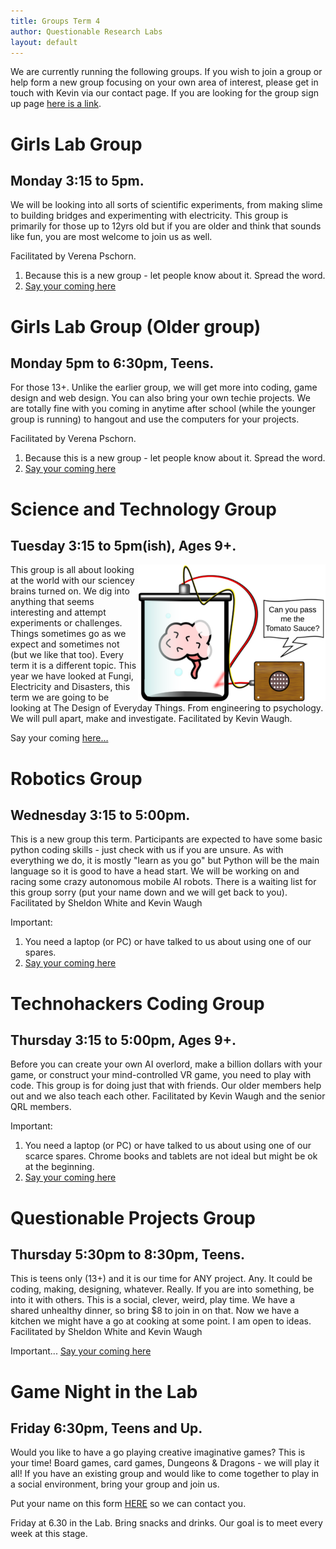```yaml
---
title: Groups Term 4
author: Questionable Research Labs
layout: default
---
```

[IntrestForm]: https://forms.gle/RZJiJjx73eRLPPRv5

We are currently running the following groups. If you wish to join a group or help form a new group focusing on your own area of interest, please get in touch with
Kevin via our contact page. If you are looking for the group sign up page [here is a link][IntrestForm].

# Girls Lab Group

## Monday 3:15 to 5pm.
We will be looking into all sorts of scientific experiments, from making slime to building bridges and experimenting with electricity. This group is primarily for those up to 12yrs old but if you are older and think that sounds like fun, you are most welcome to join us as well. 

Facilitated by Verena Pschorn.

1. Because this is a new group - let people know about it. Spread the word.
2.  [Say your coming here][IntrestForm]

<!-- [Find out more and registration here…](/groups/geek-girls-group) -->

# Girls Lab Group (Older group)

## Monday 5pm to 6:30pm, Teens.
For those 13+.  Unlike the earlier group, we will get more into coding, game design and web design. You can also bring your own techie projects. We are totally fine with you coming in anytime after school (while the younger group is running) to hangout and use the computers for your projects. 

Facilitated by Verena Pschorn.

1. Because this is a new group - let people know about it. Spread the word.
2.  [Say your coming here][IntrestForm]


# Science and Technology Group

## Tuesday 3:15 to 5pm(ish), Ages 9+.

<img src="/info-page-assets/groups/experment_o.png" style="float: right">

This group is all about looking at the world with our sciencey brains turned on. We dig into anything that seems interesting and attempt experiments or challenges. Things sometimes go as we expect and sometimes not (but we like that too). Every term it is a different topic. This year we have looked at Fungi, Electricity and Disasters, this term we are going to be looking at The Design of Everyday Things. From engineering to psychology. We will pull apart, make and investigate. Facilitated by Kevin Waugh. 

Say your coming [here…][IntrestForm]

# Robotics Group

## Wednesday 3:15 to 5:00pm.

This is a new group this term. Participants are expected to have some basic python coding skills - just check with us if you are unsure. As with everything we do, it is mostly "learn as you go" but Python will be the main language so it is good to have a head start. We will be working on and racing some crazy autonomous mobile AI robots. There is a waiting list for this group sorry (put your name down and we will get back to you). Facilitated by Sheldon White and Kevin Waugh 

Important:

1. You need a laptop (or PC) or have talked to us about using one of our spares.
2. [Say your coming here][IntrestForm]

<!-- [Find out more…](/groups/robotics) -->

# Technohackers Coding Group

## Thursday 3:15 to 5:00pm, Ages 9+.

Before you can create your own AI overlord, make a billion dollars with your game, or construct your mind-controlled VR game, you need to play with code. This group is for doing just that with friends. Our older members help out and we also teach each other.
Facilitated by Kevin Waugh and the senior QRL members.

Important:

1. You need a laptop (or PC) or have talked to us about using one of our scarce spares. Chrome books and tablets are not ideal but might be ok at the beginning.
2. [Say your coming here][IntrestForm]

<!-- [Find out more and registration…](/groups/coding) -->

# Questionable Projects Group

## Thursday 5:30pm to 8:30pm, Teens.

This is teens only (13+) and it is our time for ANY project. Any. It could be coding, making, designing, whatever. Really. If you are into something, be into it with others. This is a social, clever, weird, play time. We have a shared unhealthy dinner, so bring $8 to join in on that. Now we have a kitchen we might have a go at cooking at some point. I am open to ideas.
Facilitated by Sheldon White and Kevin Waugh

Important... [Say your coming here][IntrestForm]

<!-- [Find out more and registration…](/groups/questionable) -->



# Game Night in the Lab

## Friday 6:30pm, Teens and Up.

Would you like to have a go playing creative imaginative games? This is your time! Board games, card games, Dungeons & Dragons - we will play it all! If you have an existing group and would like to come together to play in a social environment, bring your group and join us.

Put your name on this form [HERE][IntrestForm] so we can contact you.

Friday at 6.30 in the Lab. Bring snacks and drinks. Our goal is to meet every week at this stage. 

<!-- [Find out more and registration…](/groups/game-in-lab) -->
